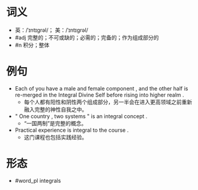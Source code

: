 # 词义
- 英：/ˈɪntɪɡrəl/； 美：/ˈɪntɪɡrəl/
- #adj 完整的；不可或缺的；必需的；完备的；作为组成部分的
- #n 积分；整体
# 例句
- Each of you have a male and female component , and the other half is re-merged in the Integral Divine Self before rising into higher realm .
	- 每个人都有阳性和阴性两个组成部分，另一半会在进入更高领域之前重新融入完整的神性自我之中。
- " One country , two systems " is an integral concept .
	- “一国两制”是完整的概念。
- Practical experience is integral to the course .
	- 这门课程也包括实践经验。
# 形态
- #word_pl integrals
